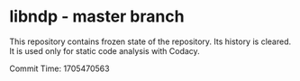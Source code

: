 # libndp - master branch

This repository contains frozen state of the repository.
Its history is cleared. It is used only for static code
analysis with Codacy.

Commit Time: 1705470563